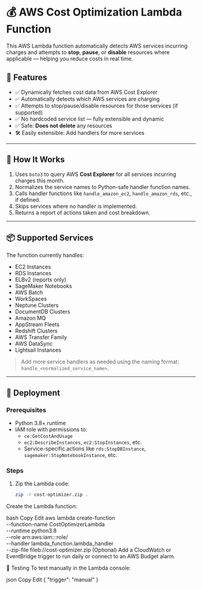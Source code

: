 # 💰 AWS Cost Optimization Lambda Function

This AWS Lambda function automatically detects AWS services incurring charges and attempts to **stop**, **pause**, or **disable** resources where applicable — helping you reduce costs in real time.

## 📌 Features

- ✅ Dynamically fetches cost data from AWS Cost Explorer
- ✅ Automatically detects which AWS services are charging
- ✅ Attempts to stop/pause/disable resources for those services (if supported)
- ✅ No hardcoded service list — fully extensible and dynamic
- ✅ Safe: **Does not delete** any resources
- 🛠 Easily extensible: Add handlers for more services

---

## 🧠 How It Works

1. Uses `boto3` to query AWS **Cost Explorer** for all services incurring charges this month.
2. Normalizes the service names to Python-safe handler function names.
3. Calls handler functions like `handle_amazon_ec2`, `handle_amazon_rds`, etc., if defined.
4. Skips services where no handler is implemented.
5. Returns a report of actions taken and cost breakdown.

---

## 📦 Supported Services

The function currently handles:

- EC2 Instances
- RDS Instances
- ELBv2 (reports only)
- SageMaker Notebooks
- AWS Batch
- WorkSpaces
- Neptune Clusters
- DocumentDB Clusters
- Amazon MQ
- AppStream Fleets
- Redshift Clusters
- AWS Transfer Family
- AWS DataSync
- Lightsail Instances

> Add more service handlers as needed using the naming format: `handle_<normalized_service_name>`.

---

## 🚀 Deployment

### Prerequisites

- Python 3.8+ runtime
- IAM role with permissions to:
  - `ce:GetCostAndUsage`
  - `ec2:DescribeInstances`, `ec2:StopInstances`, etc.
  - Service-specific actions like `rds:StopDBInstance`, `sagemaker:StopNotebookInstance`, etc.

### Steps

1. Zip the Lambda code:
   ```bash
   zip -r cost-optimizer.zip .
Create the Lambda function:

bash
Copy
Edit
aws lambda create-function \
  --function-name CostOptimizerLambda \
  --runtime python3.8 \
  --role arn:aws:iam::<account-id>:role/<lambda-execution-role> \
  --handler lambda_function.lambda_handler \
  --zip-file fileb://cost-optimizer.zip
(Optional) Add a CloudWatch or EventBridge trigger to run daily or connect to an AWS Budget alarm.

🧪 Testing
To test manually in the Lambda console:

json
Copy
Edit
{
  "trigger": "manual"
}
